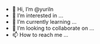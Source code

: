 - 👋 Hi, I’m @yuriln
- 👀 I’m interested in ...
- 🌱 I’m currently learning ...
- 💞️ I’m looking to collaborate on ...
- 📫 How to reach me ...

<!---
yuriln/yuriln is a ✨ special ✨ repository because its `README.md` (this file) appears on your GitHub profile.
You can click the Preview link to take a look at your changes.
--->
